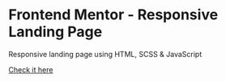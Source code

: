# Frontend Mentor - Responsive Landing Page

Responsive landing page using HTML, SCSS & JavaScript

[Check it here](https://nicoleortizga.github.io/responsive-landing-page/dist/index.html)

